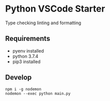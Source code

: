 # Python VSCode Starter

Type checking linting and formatting

## Requirements

- pyenv installed
- python 3.7.4
- pip3 installed

## Develop

    npm i -g nodemon
    nodemon --exec python main.py
